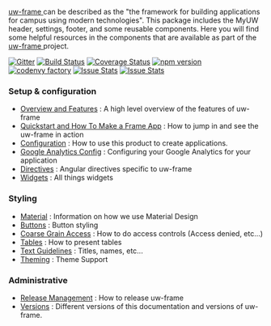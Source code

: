 [uw-frame <i class='fa fa-github'></i>](https://github.com/UW-Madison-DoIT/uw-frame) can be described as the "the framework for building applications for campus using modern technologies". This package includes the MyUW header, settings, footer, and some reusable components. Here you will find some helpful resources in the components that are available as part of the [uw-frame <i class='fa fa-github'></i>](https://github.com/UW-Madison-DoIT/uw-frame) project.

[![Gitter](https://badges.gitter.im/UW-Madison-DoIT/uw-frame.svg)](https://gitter.im/UW-Madison-DoIT/uw-frame?utm_source=badge&utm_medium=badge&utm_campaign=pr-badge)
[![Build Status](https://travis-ci.org/UW-Madison-DoIT/uw-frame.svg)](https://travis-ci.org/UW-Madison-DoIT/uw-frame)
[![Coverage Status](https://coveralls.io/repos/UW-Madison-DoIT/uw-frame/badge.svg?branch=master&service=github)](https://coveralls.io/github/UW-Madison-DoIT/uw-frame?branch=master)
[![npm version](https://badge.fury.io/js/uw-frame.svg)](https://badge.fury.io/js/uw-frame)
[![codenvy factory](https://codenvy.com/factory/resources/factory-white.png)](https://codenvy.com/factory?id=au4tpiai3n1ygpy1)
[![Issue Stats](http://issuestats.com/github/uw-madison-doit/uw-frame/badge/pr)](http://issuestats.com/github/uw-madison-doit/uw-frame)
[![Issue Stats](http://issuestats.com/github/uw-madison-doit/uw-frame/badge/issue)](http://issuestats.com/github/uw-madison-doit/uw-frame)

### Setup & configuration
+ [Overview and Features](#/md/frame-features) : A high level overview of the features of uw-frame
+ [Quickstart and How To Make a Frame App](#/md/quickstart) : How to jump in and see the uw-frame in action
+ [Configuration](#/md/configuration) : How to use this product to create  applications.
+ [Google Analytics Config](#/md/ga) : Configuring your Google Analytics for your application
+ [Directives](#/md/directives) : Angular directives specific to uw-frame
+ [Widgets](#/md/widgets) : All things widgets

### Styling
+ [Material](#/md/material) : Information on how we use Material Design
+ [Buttons](#/md/buttons) : Button styling
+ [Coarse Grain Access](#/md/coarse-grain-access) : How to do access controls (Access denied, etc...)
+ [Tables](#/md/tables) : How to present tables
+ [Text Guidelines](#/md/text-guidelines) : Titles, names, etc...
+ [Theming](#/md/theming) : Theme Support

### Administrative
+ [Release Management](#/md/releasing) : How to release uw-frame
+ [Versions](#/md/versions) : Different versions of this documentation and versions of uw-frame.
